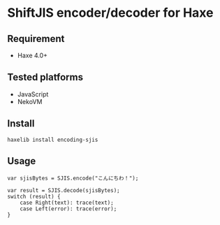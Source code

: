 # ShiftJIS encoder/decoder for Haxe 

## Requirement
+ Haxe 4.0+

## Tested platforms
* JavaScript
* NekoVM

## Install
```
haxelib install encoding-sjis
```

## Usage

```
var sjisBytes = SJIS.encode("こんにちわ！");

var result = SJIS.decode(sjisBytes);
switch (result) {
    case Right(text): trace(text);
    case Left(error): trace(error);
}
```
